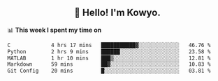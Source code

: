 <h2 align="center">👋 Hello! I'm Kowyo.</h2>

📊 **This week I spent my time on**
<!--START_SECTION:waka-->

```txt
C             4 hrs 17 mins   ███████████▓░░░░░░░░░░░░░   46.76 %
Python        2 hrs 9 mins    ██████░░░░░░░░░░░░░░░░░░░   23.58 %
MATLAB        1 hr 10 mins    ███▒░░░░░░░░░░░░░░░░░░░░░   12.81 %
Markdown      59 mins         ██▓░░░░░░░░░░░░░░░░░░░░░░   10.83 %
Git Config    20 mins         █░░░░░░░░░░░░░░░░░░░░░░░░   03.81 %
```

<!--END_SECTION:waka-->
